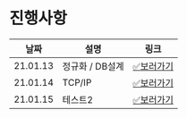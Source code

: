 # 진행사항

|날짜|설명|링크|
|------|---|---|
|21.01.13|정규화 / DB설계|[✅보러가기](https://github.com/happ-in/Tech_interview/tree/main/02.database/phb)|
|21.01.14|TCP/IP|[✅보러가기](https://github.com/ACmolar/Tech_interview#21-01-14)|
|21.01.15|테스트2|[✅보러가기](https://github.com/ACmolar/Tech_interview#21-01-15)|

